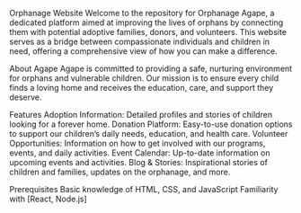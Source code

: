 Orphanage Website
Welcome to the repository for Orphanage Agape, a dedicated platform aimed at improving the lives of orphans by connecting them with potential adoptive families, donors, and volunteers. This website serves as a bridge between compassionate individuals and children in need, offering a comprehensive view of how you can make a difference.

About Agape
Agape is committed to providing a safe, nurturing environment for orphans and vulnerable children. Our mission is to ensure every child finds a loving home and receives the education, care, and support they deserve.

Features
Adoption Information: Detailed profiles and stories of children looking for a forever home.
Donation Platform: Easy-to-use donation options to support our children’s daily needs, education, and health care.
Volunteer Opportunities: Information on how to get involved with our programs, events, and daily activities.
Event Calendar: Up-to-date information on upcoming events and activities.
Blog & Stories: Inspirational stories of children and families, updates on the orphanage, and more.


Prerequisites
Basic knowledge of HTML, CSS, and JavaScript
Familiarity with [React, Node.js]

